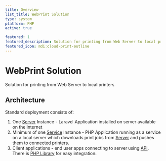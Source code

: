 ```yaml
---
title: Overview
list_title: WebPrint Solution
type: system
platform: PHP
active: true

featured: 1
featured_description: Solution for printing from Web Server to local printers
featured_icon: mdi:cloud-print-outline
---
```


# WebPrint Solution

Solution for printing from Web Server to local printers.

## Architecture

Standard deployment consists of:

1. One [Server](/systems/webprint/server) Instance - Laravel Application installed on server available on the internet
2. Minimum of one [Service](/systems/webprint/service) Instance - PHP Application running as a service on a local server which downloads print jobs from [Server](/systems/webprint/server) and pushes them to connected printers.
3. Client applications - end user apps connecting to server using [API](/systems/webprint/api). There is [PHP Library](/libraries/webprint-client) for easy integration.
